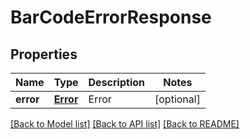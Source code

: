 # BarCodeErrorResponse

## Properties
Name | Type | Description | Notes
------------ | ------------- | ------------- | -------------
**error** | [**Error**](Error.md) | Error              | [optional] 

[[Back to Model list]](../README.md#documentation-for-models) [[Back to API list]](../README.md#documentation-for-api-endpoints) [[Back to README]](../README.md)


